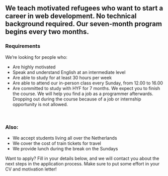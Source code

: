## We teach motivated refugees who want to start a career in web development. No technical background required. Our seven-month program begins every two months.

### Requirements

We’re looking for people who:

- Are highly motivated
- Speak and understand English at an intermediate level
- Are able to study for at least 30 hours per week
- Are able to attend our in-person class every Sunday, from 12.00 to 16.00
- Are committed to study with HYF for 7 months. We expect you to finish the course. We will help you find a job as a programmer afterwards. Dropping out during the course because of a job or internship opportunity is not allowed.

<br/>

### Also:

- We accept students living all over the Netherlands
- We cover the cost of train tickets for travel
- We provide lunch during the break on the Sundays

Want to apply? Fill in your details below, and we will contact you about the next steps in the application process. Make sure to put some effort in your CV and motivation letter!
